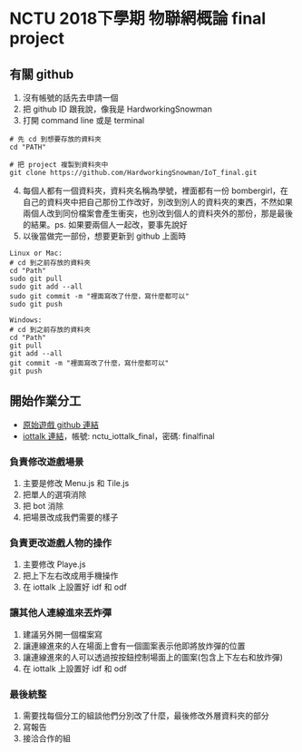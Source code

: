 # NCTU 2018下學期 物聯網概論 final project
## 有關 github
1. 沒有帳號的話先去申請一個
2. 把 github ID 跟我說，像我是 HardworkingSnowman
3. 打開 command line 或是 terminal
```
# 先 cd 到想要存放的資料夾
cd "PATH"

# 把 project 複製到資料夾中
git clone https://github.com/HardworkingSnowman/IoT_final.git
```
4. 每個人都有一個資料夾，資料夾名稱為學號，裡面都有一份 bombergirl，在自己的資料夾中把自己那份工作改好，別改到別人的資料夾的東西，不然如果兩個人改到同份檔案會產生衝突，也別改到個人的資料夾外的那份，那是最後的結果。ps. 如果要兩個人一起改，要事先說好
5. 以後當做完一部份，想要更新到 github 上面時
```
Linux or Mac:
# cd 到之前存放的資料夾
cd "Path"
sudo git pull
sudo git add --all
sudo git commit -m "裡面寫改了什麼，寫什麼都可以"
sudo git push

Windows:
# cd 到之前存放的資料夾
cd "Path"
git pull
git add --all
git commit -m "裡面寫改了什麼，寫什麼都可以"
git push
```

## 開始作業分工
* [原始遊戲 github 連結](https://github.com/MattSkala/html5-bombergirl?fbclid=IwAR1QSFp4kyfgN4m3CmBsPfNJhEtx1VXRox8pQVdZw6OLBfv12JC9F_bjWTo)
* [iottalk 連結](http://iottalk2.tw:7788/register?next=connection)，帳號: nctu_iottalk_final，密碼: finalfinal
### 負責修改遊戲場景
1. 主要是修改 Menu.js 和 Tile.js
2. 把單人的選項消除
3. 把 bot 消除
4. 把場景改成我們需要的樣子

### 負責更改遊戲人物的操作
1. 主要修改 Playe.js
2. 把上下左右改成用手機操作
3. 在 iottalk 上設置好 idf 和 odf

### 讓其他人連線進來丟炸彈
1. 建議另外開一個檔案寫
2. 讓連線進來的人在場面上會有一個圖案表示他即將放炸彈的位置
3. 讓連線進來的人可以透過按按鈕控制場面上的圖案(包含上下左右和放炸彈)
4. 在 iottalk 上設置好 idf 和 odf

### 最後統整
1. 需要找每個分工的組談他們分別改了什麼，最後修改外層資料夾的部分
2. 寫報告
3. 接洽合作的組